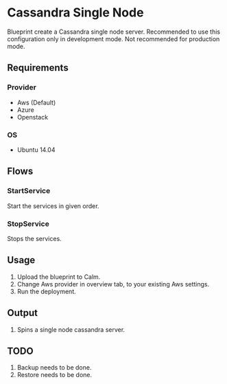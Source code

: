 Cassandra Single Node
=======================

Blueprint create a Cassandra single node server. Recommended to use this configuration only in development mode.
Not recommended for production mode.

Requirements
------------
### Provider
- Aws (Default)
- Azure
- Openstack

### OS
- Ubuntu 14.04

Flows
-------
### StartService
Start the services in given order.
### StopService
Stops the services.

Usage
-----
1. Upload the blueprint to Calm.
2. Change Aws provider in overview tab, to your existing Aws settings.
3. Run the deployment.

Output
------
1. Spins a single node cassandra server. 


TODO
-----
1. Backup needs to be done.
2. Restore needs to be done.